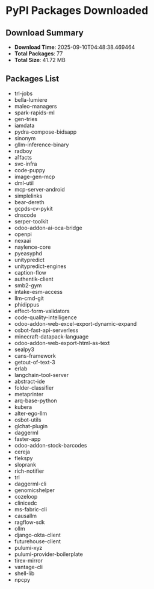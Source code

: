 # PyPI Packages Downloaded

## Download Summary
- **Download Time**: 2025-09-10T04:48:38.469464
- **Total Packages**: 77
- **Total Size**: 41.72 MB

## Packages List
- trl-jobs
- bella-lumiere
- maleo-managers
- spark-rapids-ml
- gen-tries
- iamdata
- pydra-compose-bidsapp
- sinonym
- gllm-inference-binary
- radboy
- a1facts
- svc-infra
- code-puppy
- image-gen-mcp
- dml-util
- mcp-server-android
- simplelinks
- bear-dereth
- gcpds-cv-pykit
- dnscode
- serper-toolkit
- odoo-addon-ai-oca-bridge
- openpi
- nexaai
- naylence-core
- pyeasyphd
- unitypredict
- unitypredict-engines
- caption-flow
- authentik-client
- smb2-gym
- intake-esm-access
- llm-cmd-git
- phidippus
- effect-form-validators
- code-quality-intelligence
- odoo-addon-web-excel-export-dynamic-expand
- osbot-fast-api-serverless
- minecraft-datapack-language
- odoo-addon-web-export-html-as-text
- sealpy3
- cans-framework
- getout-of-text-3
- erlab
- langchain-tool-server
- abstract-ide
- folder-classifier
- metaprinter
- arq-base-python
- kubera
- alter-ego-llm
- osbot-utils
- glchat-plugin
- daggerml
- faster-app
- odoo-addon-stock-barcodes
- cereja
- flekspy
- sloprank
- rich-notifier
- trl
- daggerml-cli
- genomicshelper
- cozeloop
- clinicedc
- ms-fabric-cli
- causallm
- ragflow-sdk
- ollm
- django-okta-client
- futurehouse-client
- pulumi-xyz
- pulumi-provider-boilerplate
- tirex-mirror
- vantage-cli
- shell-lib
- npcpy
